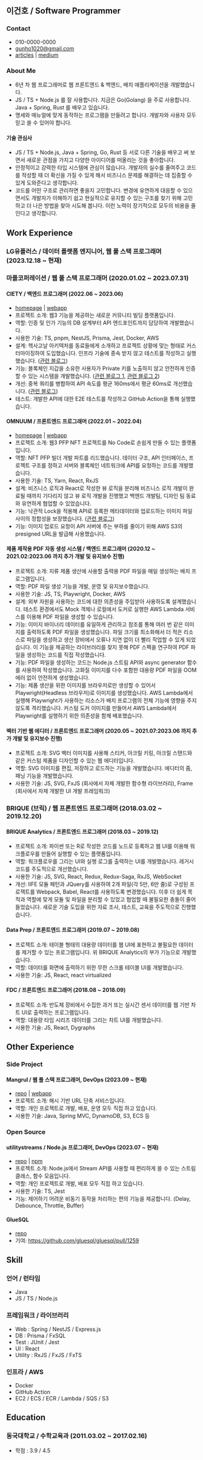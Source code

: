 ## 이건호 / Software Programmer

### Contact

- 010-0000-0000
- gunho1020@gmail.com
- [articles](https://github.com/daengdaengLee/articles) | [medium](https://medium.com/@daengdaenglee/lists)

### About Me

- 6년 차 웹 프로그래머로 웹 프론트엔드 & 백엔드, 배치 애플리케이션을 개발했습니다.
- JS / TS + Node.js 를 잘 사용합니다. 지금은 Go(Golang) 을 주로 사용합니다. Java + Spring, Rust 를 배우고 있습니다.
- 명세와 매뉴얼에 맞게 동작하는 프로그램을 만들려고 합니다. 개발자와 사용자 모두 믿고 쓸 수 있어야 합니다.

#### 기술 관심사

- JS / TS + Node.js, Java + Spring, Go, Rust 등 서로 다른 기술을 배우고 써 보면서 새로운 관점을 가지고 다양한 아이디어를 떠올리는 것을 좋아합니다.
- 안정적이고 강력한 타입 시스템에 관심이 많습니다.
  개발자의 실수를 줄여주고 코드를 작성할 때 더 확신을 가질 수 있게 해서 비즈니스 문제를 해결하는 데 집중할 수 있게 도와준다고 생각합니다.
- 코드를 어떤 구조로 관리하면 좋을지 고민합니다.
  변경에 유연하게 대응할 수 있으면서도 개발자가 이해하기 쉽고 현실적으로 유지할 수 있는 구조를 찾기 위해 고민하고 더 나은 방법을 찾아 시도해 봅니다.
  이런 노력이 장기적으로 모두의 비용을 줄인다고 생각합니다.

## Work Experience

### LG유플러스 / 데이터 플랫폼 엔지니어, 웹 풀 스택 프로그래머 (2023.12.18 ~ 현재)

### 마플코퍼레이션 / 웹 풀 스택 프로그래머 (2020.01.02 ~ 2023.07.31)

#### CIETY / 백엔드 프로그래머 (2022.06 ~ 2023.06)

- [homepage](https://www.ciety.xyz/) | [webapp](https://ciety.xyz/login)
- 프로젝트 소개: 웹3 기능을 제공하는 새로운 커뮤니티 빌딩 플랫폼입니다.
- 역할: 인증 및 인가 기능의 DB 설계부터 API 엔드포인트까지 담당하여 개발했습니다.
- 사용한 기술: TS, pnpm, NestJS, Prisma, Jest, Docker, AWS
- 설계: 헥사고날 아키텍처를 동료들에게 소개하고 프로젝트 상황에 맞는 형태로 커스터마이징하여 도입했습니다.
  인프라 기술에 종속 받지 않고 테스트를 작성하고 실행했습니다.
  ([관련 블로그](https://medium.com/@daengdaenglee/%ED%97%A5%EC%82%AC%EA%B3%A0%EB%82%A0-%EC%95%84%ED%82%A4%ED%85%8D%EC%B2%98-%ED%86%BA%EC%95%84%EB%B3%B4%EA%B8%B0-5bd7eebf9672))
- 기능: 블록체인 지갑을 소유한 사용자가 Private 키를 노출하지 않고 안전하게 인증할 수 있는 시스템을 개발했습니다.
  ([관련 블로그 1](https://medium.com/@daengdaenglee/%EC%95%88%EC%A0%84%ED%95%98%EA%B2%8C-%EC%9D%B4%EB%8D%94%EB%A6%AC%EC%9B%80-%EC%A7%80%EA%B0%91-%EC%A3%BC%EC%9D%B8-%EC%9D%B8%EC%A6%9D%ED%95%98%EA%B8%B0-63d8b37df0f0),
  [관련 블로그 2](https://medium.com/@daengdaenglee/%EB%AA%A8%EB%B0%94%EC%9D%BC-%EB%A9%94%ED%83%80%EB%A7%88%EC%8A%A4%ED%81%AC-%EC%95%B1%EC%9C%BC%EB%A1%9C-%EC%A7%80%EA%B0%91-%EC%A3%BC%EC%9D%B8-%EC%9D%B8%EC%A6%9D%ED%95%98%EA%B8%B0-8f10a34e7ed4))
- 개선: 중복 쿼리를 병합하여 API 속도를 평균 160ms에서 평균 60ms로 개선했습니다.
  ([관련 블로그](https://medium.com/@daengdaenglee/prisma-%EC%A1%B0%ED%9A%8C-%EC%B5%9C%EC%A0%81%ED%99%94-e17043266739))
- 테스트: 개발한 API에 대한 E2E 테스트를 작성하고 GitHub Action을 통해 실행했습니다.

#### OMNUUM / 프론트엔드 프로그래머 (2022.01 ~ 2022.04)

- [homepage](https://omnuum.io/) | [webapp](https://studio.omnuum.io/)
- 프로젝트 소개: 웹3 PFP NFT 프로젝트를 No Code로 손쉽게 만들 수 있는 플랫폼입니다.
- 역할: NFT PFP 빌더 개발 파트를 리드했습니다.
  데이터 구조, API 인터페이스, 프로젝트 구조를 정하고 서버와 블록체인 네트워크에 API를 요청하는 코드를 개발했습니다.
- 사용한 기술: TS, Yarn, React, RxJS
- 설계: 비즈니스 로직과 React로 작성한 뷰 로직을 분리해 비즈니스 로직 개발이 완료될 때까지 기다리지 않고 뷰 로직 개발을 진행했고
  백엔드 개발팀, 디자인 팀 동료와 유연하게 협업할 수 있었습니다.
- 기능: 낙관적 Lock을 적용해 API로 등록한 메타데이터와 업로드하는 이미지 파일 사이의 정합성을 보장했습니다.
  ([관련 블로그](https://medium.com/@daengdaenglee/%EB%82%99%EA%B4%80%EC%A0%81-lock-%ED%86%BA%EC%95%84%EB%B3%B4%EA%B8%B0-f9210bc1c7aa))
- 기능: 이미지 업로드 요청이 API 서버에 주는 부하를 줄이기 위해 AWS S3의 presigned URL을 발급해 사용했습니다.

#### 제품 제작용 PDF 자동 생성 시스템 / 백엔드 프로그래머 (2020.12 ~ 2021.02:2023.06 까지 추가 개발 및 유지보수 진행)

- 프로젝트 소개: 지류 제품 생산에 사용할 출력용 PDF 파일을 매일 생성하는 배치 프로그램입니다.
- 역할: PDF 파일 생성 기능을 개발, 운영 및 유지보수했습니다.
- 사용한 기술: JS, TS, Playwright, Docker, AWS
- 설계: 외부 자원을 사용하는 코드에 대한 의존성을 주입받아 사용하도록 설계했습니다.
  테스트 환경에서도 Mock 객체나 로컬에서 도커로 실행한 AWS Lambda 서비스를 이용해 PDF 파일을 생성할 수 있습니다.
- 기능: 이미지 바이너리 데이터를 유일하게 관리하고 참조를 통해 여러 번 같은 이미지를 출력하도록 PDF 파일을 생성했습니다.
  파일 크기를 최소화해서 더 적은 리소스로 파일을 생성하고 생산 장비에서 오류나 지연 없이 더 빨리 작업할 수 있게 되었습니다.
  이 기능을 제공하는 라이브러리를 찾지 못해 PDF 스펙을 연구하여 PDF 파일을 생성하는 코드를 직접 작성했습니다.
- 기능: PDF 파일을 생성하는 코드는 Node.js 스트림 API와 async generator 함수를 사용하여 작성했습니다.
  고화질 이미지를 다수 포함한 대용량 PDF 파일을 OOM 에러 없이 안전하게 생성했습니다.
- 기능: 제품 생산을 위한 이미지를 브라우저로만 생성할 수 있어서 Playwright(Headless 브라우저)로 이미지를 생성했습니다.
  AWS Lambda에서 실행해 Playwright가 사용하는 리소스가 배치 프로그램의 전체 기능에 영향을 주지 않도록 격리했습니다.
  커스텀 도커 이미지를 만들어서 AWS Lambda에서 Playwright를 실행하기 위한 의존성을 함께 배포했습니다.

#### 벡터 기반 웹 에디터 / 프론트엔드 프로그래머 (2020.05 ~ 2021.07:2023.06 까지 추가 개발 및 유지보수 진행)

- 프로젝트 소개: SVG 벡터 이미지를 사용해 스티커, 아크릴 키링, 아크릴 스탠드와 같은 커스텀 제품을 디자인할 수 있는 웹 에디터입니다.
- 역할: SVG 이미지를 편집, 저장하고 로드하는 기능을 개발했습니다. 에디터의 줌, 패닝 기능을 개발했습니다.
- 사용한 기술: JS, SVG, FxJS (회사에서 자체 개발한 함수형 라이브러리), Frame (회사에서 자체 개발한 UI 개발 프레임워크)

### BRIQUE (브릭) / 웹 프론트엔드 프로그래머 (2018.03.02 ~ 2019.12.20)

#### BRIQUE Analytics / 프론트엔드 프로그래머 (2018.03 ~ 2019.12)

- 프로젝트 소개: 파이썬 또는 R로 작성한 코드를 노드로 등록하고 웹 UI를 이용해 워크플로우를 만들어 실행할 수 있는 플랫폼입니다.
- 역할: 워크플로우를 그리는 UI와 실행 로그를 출력하는 UI를 개발했습니다. 레거시 코드를 주도적으로 개선했습니다.
- 사용한 기술: JS, SVG, React, Redux, Redux-Saga, RxJS, WebSocket
- 개선: IIFE 모듈 패턴과 JQuery를 사용하여 2개 파일(각 5만, 6만 줄)로 구성된 프로젝트를 Webpack, Babel, React를 사용하도록 변경했습니다.
  이후 더 쉽게 목적과 역할에 맞게 모듈 및 파일을 분리할 수 있었고 협업할 때 불필요한 충돌이 줄어들었습니다.
  새로운 기술 도입을 위한 자료 조사, 테스트, 교육을 주도적으로 진행했습니다.

#### Data Prep / 프론트엔드 프로그래머 (2019.07 ~ 2019.08)

- 프로젝트 소개: 테이블 형태의 대용량 데이터를 웹 UI에 표현하고 불필요한 데이터를 제거할 수 있는 프로그램입니다. 위 BRIQUE Analytics의 부가 기능으로 개발했습니다.
- 역할: 데이터를 화면에 출력하기 위한 무한 스크롤 테이블 UI를 개발했습니다.
- 사용한 기술: JS, React, react virtualized

#### FDC / 프론트엔드 프로그래머 (2018.08 ~ 2018.09)

- 프로젝트 소개: 반도체 장비에서 수집한 과거 또는 실시간 센서 데이터를 웹 기반 차트 UI로 출력하는 프로그램입니다.
- 역할: 대용량 타임 시리즈 데이터를 그리는 차트 UI를 개발했습니다.
- 사용한 기술: JS, React, Dygraphs

## Other Experience

### Side Project

#### Mangrul / 웹 풀 스택 프로그래머, DevOps (2023.09 ~ 현재)

- [repo](https://github.com/daengdaengLee/mangurl) | [webapp](https://mangurl.net/app)
- 프로젝트 소개: 해시 기반 URL 단축 서비스입니다.
- 역할: 개인 프로젝트로 개발, 배포, 운영 모두 직접 하고 있습니다.
- 사용한 기술: Java, Spring MVC, DynamoDB, S3, ECS 등

### Open Source

#### utilitystreams / Node.js 프로그래머, DevOps (2023.07 ~ 현재)

- [repo](https://github.com/daengdaengLee/utilitystreams) | [npm](https://www.npmjs.com/package/utilitystreams)
- 프로젝트 소개: Node.js에서 Stream API를 사용할 때 편리하게 쓸 수 있는 스트림 클래스, 함수 모음입니다.
- 역할: 개인 프로젝트로 개발, 배포 모두 직접 하고 있습니다.
- 사용한 기술: TS, Jest
- 기능: 제어하기 어려운 비동기 동작을 처리하는 편의 기능을 제공합니다. (Delay, Debounce, Throttle, Buffer)

#### GlueSQL

- [repo](https://github.com/gluesql/gluesql)
- 기여: https://github.com/gluesql/gluesql/pull/1259

## Skill

### 언어 / 런타임

- Java
- JS / TS / Node.js

### 프레임워크 / 라이브러리

- Web : Spring / NestJS / Express.js
- DB : Prisma / FxSQL
- Test : JUnit / Jest
- UI : React
- Utility : RxJS / FxJS / FxTS

### 인프라 / AWS

- Docker
- GitHub Action
- EC2 / ECS / ECR / Lambda / SQS / S3

## Education

### 동국대학교 / 수학교육과 (2011.03.02 ~ 2017.02.16)

- 학점 : 3.9 / 4.5
